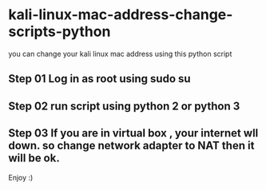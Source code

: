 # kali-linux-mac-address-change-scripts-python
you can change your kali linux mac address using this python script


Step 01
Log in as root using sudo su
-----------------------------------------
Step 02
run script using python 2 or python 3
----------------------------------------
**Step 03
If you are in virtual box , your internet wll down. so change network adapter to NAT then it will be ok.**
----------------------------------------


Enjoy :)
